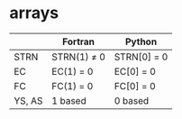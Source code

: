 # arrays


|               | Fortran       | Python      |
| ------------- | ------------- | ----------- |
| STRN          | STRN(1) ≠ 0   | STRN[0] = 0 |
| EC            | EC(1) = 0     | EC[0] = 0   | 
| FC            | FC(1) = 0     | FC[0] = 0   |
| YS, AS        | 1 based       | 0 based     |
